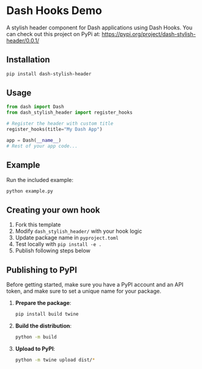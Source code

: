 # Dash Hooks Demo

A stylish header component for Dash applications using Dash Hooks. You can check out this project on PyPi at: https://pypi.org/project/dash-stylish-header/0.0.1/

## Installation

```bash
pip install dash-stylish-header
```

## Usage

```python
from dash import Dash
from dash_stylish_header import register_hooks

# Register the header with custom title
register_hooks(title="My Dash App")

app = Dash(__name__)
# Rest of your app code...
```

## Example

Run the included example:

```bash
python example.py
```

## Creating your own hook

1. Fork this template
2. Modify `dash_stylish_header/` with your hook logic 
3. Update package name in `pyproject.toml`
4. Test locally with `pip install -e .`
5. Publish following steps below


## Publishing to PyPI
Before getting started, make sure you have a PyPI account and an API token, and make sure to set a unique name for your package.

1. **Prepare the package**:
   ```bash
   pip install build twine
   ```

2. **Build the distribution**:
   ```bash
   python -m build
   ```

3. **Upload to PyPI**:
   ```bash
   python -m twine upload dist/*
   ```
